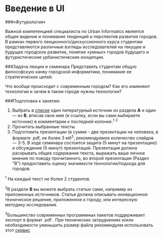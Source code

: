Введение в UI
=====
###«Футурология»

Важной компетенцией специалиста по Urban Informatics является общее видение и понимание тенденций и перспектив развития городов. В рамках первого лекционного/дискуссионного курса студентам представляются различные взгляды исследователей на текущее и будущее городское развитие, понятие «умных» городов будущего и футуристические урбанистические концепции.

###Задача лекции и семинара
Представить студентам общую философскую канву городской информатики, понимание ее стратегических целей. 

Что вообще происходит с современным городом? Как его изменяют технологии и зачем в таком городе нужны технологии?
 
###Подготовка к занятию

1. Выбрать в [списке](https://github.com/Casyfill/DUE2014_open_syllabus/blob/master/1_Intensiv_16-18oct/1_1_Intro/reader_list.md) один литературный источник из раздела **A** и один — из **B**, вписав свое имя (и ссылку, если вы сами выбираете источник) в комментарии к последней колонке.<sup>1</sup> <sup>2</sup>
2. Прочитать выбранные тексты
3. Подготовить презентации (в сумме - две презентации на человека, в формате .pdf, не более 3 мб<sup>3</sup>, рекомендуемое количество слайдов — 3-5. В ходе семинара состоится защита (5 минут на презентацию) и обсуждение (5 минут) презентаций. Презентация должна раскрывать общее содержание текста, выражать ваше личное мнение по поводу прочитанного, во второй презентации (Раздел "B") предоставить оценку значимости технологии/подхода для городов.

<sup>1</sup> На каждый текст не более 2 студентов.

<sup>2</sup>В разделе **B** вы можете выбрать статью сами, например из приложенных источников. Статья должна описывать иновационное техническое решение, приложенное к городу, или интересную методику исследования.

<sup>3</sup>Большинство современных программных пакетов поддерживает экспорт в  формат .pdf . При технических затруднениях и/или необходимости уменьшить размер файла рекомендуем использовать этот [сервис](http://smallpdf.com/)
